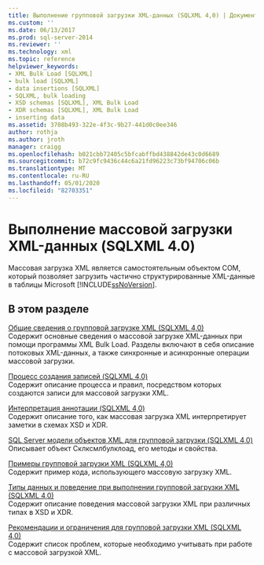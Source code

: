 ```yaml
---
title: Выполнение групповой загрузки XML-данных (SQLXML 4,0) | Документация Майкрософт
ms.custom: ''
ms.date: 06/13/2017
ms.prod: sql-server-2014
ms.reviewer: ''
ms.technology: xml
ms.topic: reference
helpviewer_keywords:
- XML Bulk Load [SQLXML]
- bulk load [SQLXML]
- data insertions [SQLXML]
- SQLXML, bulk loading
- XSD schemas [SQLXML], XML Bulk Load
- XDR schemas [SQLXML], XML Bulk Load
- inserting data
ms.assetid: 3708b493-322e-4f3c-9b27-441d0c0ee346
author: rothja
ms.author: jroth
manager: craigg
ms.openlocfilehash: b021cbb72405c5bfcabffbd438842de43c0d6689
ms.sourcegitcommit: b72c9fc9436c44c6a21fd96223c73bf94706c06b
ms.translationtype: MT
ms.contentlocale: ru-RU
ms.lasthandoff: 05/01/2020
ms.locfileid: "82703351"
---
```

# <a name="performing-bulk-load-of-xml-data-sqlxml-40"></a>Выполнение массовой загрузки XML-данных (SQLXML 4.0)
  Массовая загрузка XML является самостоятельным объектом COM, который позволяет загрузить частично структурированные XML-данные в таблицы Microsoft [!INCLUDE[ssNoVersion](../../../includes/ssnoversion-md.md)].  
  
## <a name="in-this-section"></a>В этом разделе  
 [Общие сведения о групповой загрузке XML &#40;SQLXML 4,0&#41;](introduction-to-xml-bulk-load-sqlxml-4-0.md)  
 Содержит основные сведения о массовой загрузке XML-данных при помощи программы XML Bulk Load. Разделы включают в себя описание потоковых XML-данных, а также синхронные и асинхронные операции массовой загрузки.  
  
 [Процесс создания записей &#40;SQLXML 4,0&#41;](record-generation-process-sqlxml-4-0.md)  
 Содержит описание процесса и правил, посредством которых создаются записи для массовой загрузки XML.  
  
 [Интерпретация аннотации &#40;SQLXML 4,0&#41;](annotation-interpretation-sqlxml-4-0.md)  
 Содержит описание того, как массовая загрузка XML интерпретирует заметки в схемах XSD и XDR.  
  
 [SQL Server модели объектов XML для групповой загрузки &#40;SQLXML 4,0&#41;](sql-server-xml-bulk-load-object-model-sqlxml-4-0.md)  
 Описывает объект Склксмлбулклоад, его методы и свойства.  
  
 [Примеры групповой загрузки XML &#40;SQLXML 4,0&#41;](xml-bulk-load-examples-sqlxml-4-0.md)  
 Содержит пример кода, использующего массовую загрузку XML.  
  
 [Типы данных и поведение при выполнении групповой загрузки XML &#40;SQLXML 4,0&#41;](data-types-and-xml-bulk-load-behavior-sqlxml-4-0.md)  
 Содержит описание поведения массовой загрузки XML при различных типах в XSD и XDR.  
  
 [Рекомендации и ограничения для групповой загрузки XML &#40;SQLXML 4,0&#41;](guidelines-and-limitations-of-xml-bulk-load-sqlxml-4-0.md)  
 Содержит список проблем, которые необходимо учитывать при работе с массовой загрузкой XML.  
  
  
